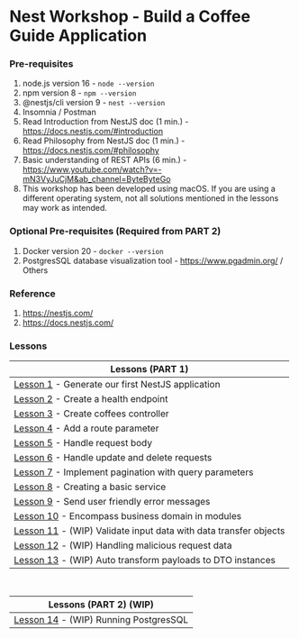 # Nest Workshop - Build a Coffee Guide Application

### Pre-requisites

1. node.js version 16 - `node --version`
2. npm version 8 - `npm --version`
3. @nestjs/cli version 9 - `nest --version`
4. Insomnia / Postman
5. Read Introduction from NestJS doc (1 min.) - https://docs.nestjs.com/#introduction
6. Read Philosophy from NestJS doc (1 min.) - https://docs.nestjs.com/#philosophy
7. Basic understanding of REST APIs (6 min.) - https://www.youtube.com/watch?v=-mN3VyJuCjM&ab_channel=ByteByteGo
8. This workshop has been developed using macOS. If you are using a different operating system, not all solutions mentioned in the lessons may work as intended.

### Optional Pre-requisites (Required from PART 2)

1. Docker version 20 - `docker --version`
2. PostgresSQL database visualization tool - https://www.pgadmin.org/ / Others

### Reference

1. https://nestjs.com/
2. https://docs.nestjs.com/

### Lessons

| Lessons (PART 1)                                                                            |
|---------------------------------------------------------------------------------------------|
| [Lesson 1](docs/Lesson1/LESSON.md) - Generate our first NestJS application                  |
| [Lesson 2](docs/Lesson2/LESSON.md) - Create a health endpoint                               |
| [Lesson 3](docs/Lesson3/LESSON.md) - Create coffees controller                              |
| [Lesson 4](docs/Lesson4/LESSON.md) - Add a route parameter                                  |
| [Lesson 5](docs/Lesson5/LESSON.md) - Handle request body                                    |
| [Lesson 6](docs/Lesson6/LESSON.md) - Handle update and delete requests                      |
| [Lesson 7](docs/Lesson7/LESSON.md) - Implement pagination with query parameters             |
| [Lesson 8](docs/Lesson8/LESSON.md) - Creating a basic service                               |
| [Lesson 9](docs/Lesson9/LESSON.md) - Send user friendly error messages                      |
| [Lesson 10](docs/Lesson10/LESSON.md) - Encompass business domain in modules                 |
| [Lesson 11](docs/Lesson11/LESSON.md) - (WIP) Validate input data with data transfer objects |
| [Lesson 12](docs/Lesson12/LESSON.md) - (WIP) Handling malicious request data                |
| [Lesson 13](docs/Lesson13/LESSON.md) - (WIP) Auto transform payloads to DTO instances       |

<br>

| Lessons (PART 2) (WIP)                                           |
|------------------------------------------------------------------|
| [Lesson 14](docs/Lesson14/LESSON.md) - (WIP) Running PostgresSQL |
